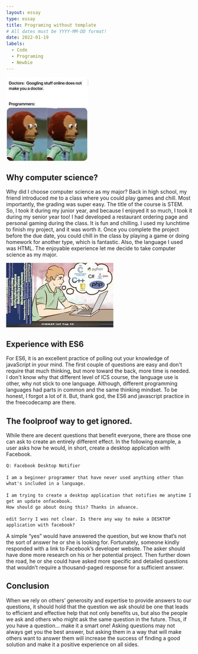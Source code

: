 ```yaml
---
layout: essay
type: essay
title: Programing without template
# All dates must be YYYY-MM-DD format!
date: 2022-01-19
labels:
  - Code
  - Programing
  - Newbie
---
```


<img class="ui medium left floated image" src="../images/cs.jpeg">

## Why computer science?

Why did I choose computer science as my major? Back in high school, my friend introduced me to a class where you could play games and chill. Most importantly, the grading was super easy. The title of the course is STEM. So, I took it during my junior year, and because I enjoyed it so much, I took it during my senior year too! I had developed a restaurant ordering page and personal gaming during the class. It is fun and chilling. I used my lunchtime to finish my project, and it was worth it. Once you complete the project before the due date, you could chill in the class by playing a game or doing homework for another type, which is fantastic. Also, the language I used was HTML. The enjoyable experience let me decide to take computer science as my major. 

<img class="ui medium left floated image" src="../images/forgot.jpeg">

## Experience with ES6

For ES6, it is an excellent practice of polling out your knowledge of javaScript in your mind. The first couple of questions are easy and don't require that much thinking, but more toward the back, more time is needed. I don't know why that different level of ICS course, the language use is other, why not stick to one language. Although, different programming languages had parts in common and the same thinking mindset. To be honest, I forgot a lot of it. But, thank god, the ES6 and javascript practice in the freecodecamp are there.


## The foolproof way to get ignored.

While there are decent questions that benefit everyone, there are those one can ask to create an entirely different effect. In the following example, a user asks how he would, in short, create a desktop application with Facebook.

```
Q: Facebook Desktop Notifier

I am a beginner programmer that have never used anything other than what's included in a language.

I am trying to create a desktop application that notifies me anytime I get an update onfacebook. 
How should go about doing this? Thanks in advance.

edit Sorry I was not clear. Is there any way to make a DESKTOP application with facebook?
```

A simple “yes” would have answered the question, but we know that’s not the sort of answer he or she is looking for. Fortunately, someone kindly responded with a link to Facebook’s developer website. The asker should have done more research on his or her potential project. Then further down the road, he or she could have asked more specific and detailed questions that wouldn’t require a thousand-paged response for a sufficient answer.

## Conclusion

When we rely on others’ generosity and expertise to provide answers to our questions, it should hold that the question we ask should be one that leads to efficient and effective help that not only benefits us, but also the people we ask and others who might ask the same question in the future. Thus, if you have a question… make it a smart one! Asking questions may not always get you the best answer, but asking them in a way that will make others want to answer them will increase the success of finding a good solution and make it a positive experience on all sides.
